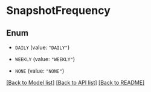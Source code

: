 # SnapshotFrequency

## Enum


* `DAILY` (value: `"DAILY"`)

* `WEEKLY` (value: `"WEEKLY"`)

* `NONE` (value: `"NONE"`)


[[Back to Model list]](../README.md#documentation-for-models) [[Back to API list]](../README.md#documentation-for-api-endpoints) [[Back to README]](../README.md)


